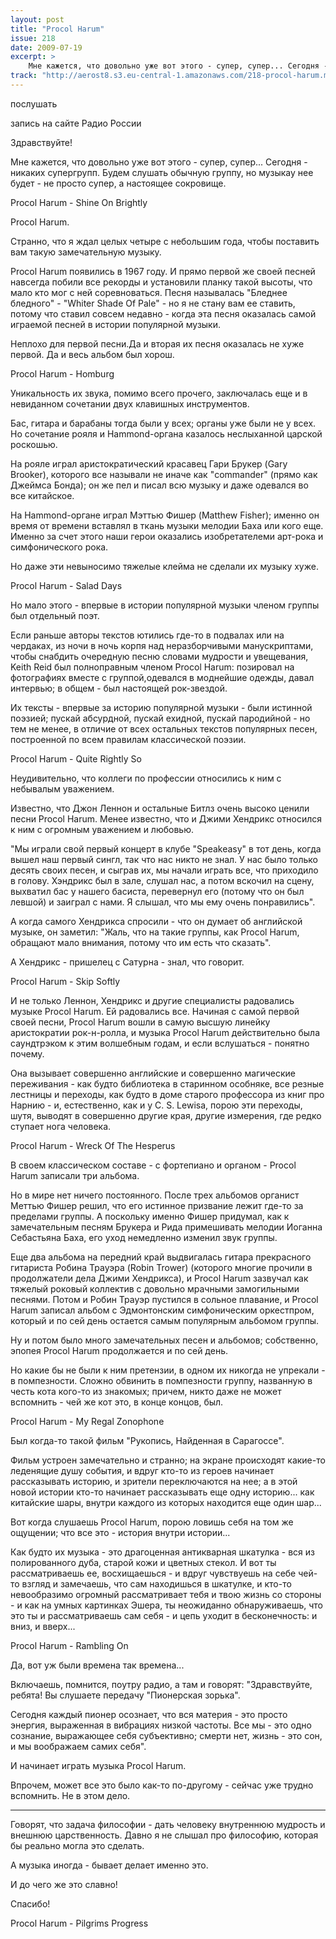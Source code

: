 ```yaml
---
layout: post
title: "Procol Harum"
issue: 218
date: 2009-07-19
excerpt: >
    Мне кажется, что довольно уже вот этого - супер, супер... Сегодня - никаких супергрупп. Будем слушать обычную группу, но музыкау нее будет - не просто супер, а настоящее сокровище.
track: "http://aerost8.s3.eu-central-1.amazonaws.com/218-procol-harum.mp3"
---
```


послушать

запись на сайте Радио России

Здравствуйте!

Мне кажется, что довольно уже вот этого - супер, супер... Сегодня - никаких супергрупп. Будем слушать обычную группу, но музыкау нее будет - не просто супер, а настоящее сокровище.

Procol Harum - Shine On Brightly

Procol Harum.

Странно, что я ждал целых четыре с небольшим года, чтобы поставить вам такую замечательную музыку.

Procol Harum появились в 1967 году. И прямо первой же своей песней навсегда побили все рекорды и установили планку такой высоты, что мало кто мог с ней соревноваться. Песня называлась "Бледнее бледного" - "Whiter Shade Of Pale" - но я не стану вам ее ставить, потому что ставил совсем недавно - когда эта песня оказалась самой играемой песней в истории популярной музыки.

Неплохо для первой песни.Да и вторая их песня оказалась не хуже первой. Да и весь альбом был хорош.

Procol Harum - Homburg

Уникальность их звука, помимо всего прочего, заключалась еще и в невиданном сочетании двух клавишных инструментов.

Бас, гитара и барабаны тогда были у всех; органы уже были не у всех. Но сочетание рояля и Hammond-органа казалось неслыханной царской роскошью.

На рояле играл аристократический красавец Гари Брукер (Gary Brooker), которого все называли не иначе как "commander" (прямо как Джеймса Бонда); он же пел и писал всю музыку и даже одевался во все китайское.

На Hammond-органе играл Мэттью Фишер (Matthew Fisher); именно он время от времени вставлял в ткань музыки мелодии Баха или кого еще. Именно за счет этого наши герои оказались изобретателеми арт-рока и симфонического рока.

Но даже эти невыносимо тяжелые клейма не сделали их музыку хуже.

Procol Harum - Salad Days

Но мало этого - впервые в истории популярной музыки членом группы был отдельный поэт.

Если раньше авторы текстов ютились где-то в подвалах или на чердаках, из ночи в ночь корпя над неразборчивыми манускриптами, чтобы снабдить очередную песню словами мудрости и увещевания, Keith Reid был полноправным членом Procol Harum: позировал на фотографиях вместе с группой,одевался в моднейшие одежды, давал интервью; в общем - был настоящей рок-звездой.

Их тексты - впервые за историю популярной музыки - были истинной поэзией; пускай абсурдной, пускай ехидной, пускай пародийной - но тем не менее, в отличие от всех остальных текстов популярных песен, построенной по всем правилам классической поэзии.

Procol Harum - Quite Rightly So

Неудивительно, что коллеги по профессии относились к ним с небывалым уважением.

Известно, что Джон Леннон и остальные Битлз очень высоко ценили песни Procol Harum. Менее известно, что и Джими Хендрикс относился к ним с огромным уважением и любовью.

"Мы играли свой первый концерт в клубе "Speakeasy" в тот день, когда вышел наш первый сингл, так что нас никто не знал. У нас было только десять своих песен, и сыграв их, мы начали играть все, что приходило в голову. Хэндрикс был в зале, слушал нас, а потом вскочил на сцену, выхватил бас у нашего басиста, перевернул его (потому что он был левшой) и заиграл с нами. Я слышал, что мы ему очень понравились".

А когда самого Хендрикса спросили - что он думает об английской музыке, он заметил: "Жаль, что на такие группы, как Procol Harum, обращают мало внимания, потому что им есть что сказать".

А Хендрикс - пришелец с Сатурна - знал, что говорит.

Procol Harum - Skip Softly

И не только Леннон, Хендрикс и другие специалисты радовались музыке Procol Harum. Ей радовались все. Начиная с самой первой своей песни, Procol Harum вошли в самую высшую линейку аристократии рок-н-ролла, и музыка Procol Harum действительно была саундтрэком к этим волшебным годам, и если вслушаться - понятно почему.

Она вызывает совершенно английские и совершенно магические переживания - как будто библиотека в старинном особняке, все резные лестницы и переходы, как будто в доме старого профессора из книг про Нарнию - и, естественно, как и у C. S. Lewisа, порою эти переходы, шутя, выводят в совершенно другие края, другие измерения, где редко ступает нога человека.

Procol Harum - Wreck Of The Hesperus

В своем классическом составе - с фортепиано и органом - Procol Harum записали три альбома.

Но в мире нет ничего постоянного. После трех альбомов органист Меттью Фишер решил, что его истинное призвание лежит где-то за пределами группы. А поскольку именно Фишер придумал, как к замечательным песням Брукера и Рида примешивать мелодии Иоганна Себастьяна Баха, его уход немедленно изменил звук группы.

Еще два альбома на передний край выдвигалась гитара прекрасного гитариста Робина Трауэра (Robin Trower) (которого многие прочили в продолжатели дела Джими Хендрикса), и Procol Harum зазвучал как тяжелый роковый коллектив с довольно мрачными замогильными песнями. Потом и Робин Трауэр пустился в сольное плавание, и Procol Harum записал альбом с Эдмонтонским симфоническим оркестпром, который и по сей день остается самым популярным альбомом группы.

Ну и потом было много замечательных песен и альбомов; собственно, эпопея Procol Harum продолжается и по сей день.

Но какие бы не были к ним претензии, в одном их никогда не упрекали - в помпезности. Сложно обвинить в помпезности группу, названную в честь кота кого-то из знакомых; причем, никто даже не может вспомнить - чей же кот это, в конце концов, был.

Procol Harum - My Regal Zonophone

Был когда-то такой фильм "Рукопись, Найденная в Сарагоссе".

Фильм устроен замечательно и странно; на экране происходят какие-то леденящие душу события, и вдруг кто-то из героев начинает рассказывать историю, и зрители переключаются на нее; а в этой новой истории кто-то начинает рассказывать еще одну историю... как китайские шары, внутри каждого из которых находится еще один шар...

Вот когда слушаешь Procol Harum, порою ловишь себя на том же ощущении; что все это - история внутри истории...

Как будто их музыка - это драгоценная антикварная шкатулка - вся из полированного дуба, старой кожи и цветных стекол. И вот ты рассматриваешь ее, восхищаешься - и вдруг чувствуешь на себе чей-то взгляд и замечаешь, что сам находишься в шкатулке, и кто-то невообразимо огромный рассматривает тебя и твою жизнь со стороны - и как на умных картинках Эшера, ты неожиданно обнаруживаешь, что это ты и рассматриваешь сам себя - и цепь уходит в бесконечность: и вниз, и вверх...

Procol Harum - Rambling On

Да, вот уж были времена так времена...

Включаешь, помнится, поутру радио, а там и говорят: "Здравствуйте, ребята! Вы слушаете передачу "Пионерская зорька".

Сегодня каждый пионер осознает, что вся материя - это просто энергия, выраженная в вибрациях низкой частоты. Все мы - это одно сознание, выражающее себя субъективно; смерти нет, жизнь - это сон, и мы воображаем самих себя".

И начинает играть музыка Procol Harum.

Впрочем, может все это было как-то по-другому - сейчас уже трудно вспомнить. Не в этом дело.

***

Говорят, что задача философии - дать человеку внутреннюю мудрость и внешнюю царственность. Давно я не слышал про философию, которая бы реально могла это сделать.

А музыка иногда - бывает делает именно это.

И до чего же это славно!

Спасибо!

Procol Harum - Pilgrims Progress
